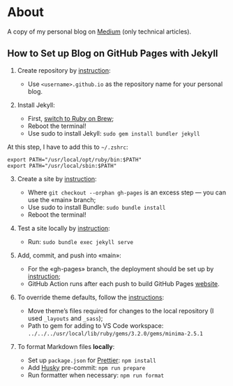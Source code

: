 # About

A copy of my personal blog on [Medium](https://adequatica.medium.com/) (only technical articles).

## How to Set up Blog on GitHub Pages with Jekyll

1. Create repository by [instruction](https://docs.github.com/en/pages/getting-started-with-github-pages/creating-a-github-pages-site):

   - Use `<username>.github.io` as the repository name for your personal blog.

2. Install Jekyll:

   - First, [switch to Ruby on Brew](https://github.com/ffi/ffi/issues/653#issuecomment-458895497);
   - Reboot the terminal!
   - Use sudo to install Jekyll: `sudo gem install bundler jekyll`

At this step, I have to add this to `~/.zshrc`:

```
export PATH="/usr/local/opt/ruby/bin:$PATH"
export PATH="/usr/local/sbin:$PATH"
```

3. Create a site by [instruction](https://docs.github.com/en/pages/setting-up-a-github-pages-site-with-jekyll/creating-a-github-pages-site-with-jekyll#creating-your-site):

   - Where `git checkout --orphan gh-pages` is an excess step — you can use the «main» branch;
   - Use sudo to install Bundle: `sudo bundle install`
   - Reboot the terminal!

4. Test a site locally by [instruction](https://docs.github.com/en/pages/setting-up-a-github-pages-site-with-jekyll/testing-your-github-pages-site-locally-with-jekyll#building-your-site-locally):

   - Run: `sudo bundle exec jekyll serve`

5. Add, commit, and push into «main»:

   - For the «gh-pages» branch, the deployment should be set up by [instruction](https://docs.github.com/en/pages/getting-started-with-github-pages/configuring-a-publishing-source-for-your-github-pages-site#publishing-from-a-branch);
   - GitHub Action runs after each push to build GitHub Pages [website](https://adequatica.github.io/).

6. To override theme defaults, follow the [instructions](https://jekyllrb.com/docs/themes/#overriding-theme-defaults):

   - Move theme’s files required for changes to the local repository (I used `_layouts` and `_sass`);
   - Path to gem for adding to VS Code workspace: `../../../usr/local/lib/ruby/gems/3.2.0/gems/minima-2.5.1`

7. To format Markdown files **locally**:

   - Set up `package.json` for [Prettier](https://prettier.io/): `npm install`
   - Add [Husky](https://typicode.github.io/husky/) pre-commit: `npm run prepare`
   - Run formatter when necessary: `npm run format`
